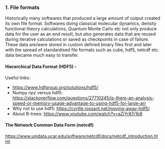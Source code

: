 ### 1. File formats
Historically many softwares that produced a large amount of output created its own file format. Softwares doing classical molecular dynamics, density functional theory calculations, Quantum Monte Carlo etc not only produce data for the user as an end result, but also generates data that are reused during iterative calculations or saved as checkpoints in case of failure. These data are/were stored in custom defined binary files first and later with the spread of standardised file formats such as cube, hdf5, netcdf etc. data became much easy to transfer.

#### Hierarchical Data Format (**HDF5**) -
Useful links:
* https://www.hdfgroup.org/solutions/hdf5/
* Numpy npz versus hdf5: https://stackoverflow.com/questions/27710245/is-there-an-analysis-speed-or-memory-usage-advantage-to-using-hdf5-for-large-arr
* Why not to use hdf5: https://cyrille.rossant.net/moving-away-hdf5/
* About B-trees: https://www.youtube.com/watch?v=aZjYr87r1b8

#### The Network Common Data Form (**netcdf**) 
https://www.unidata.ucar.edu/software/netcdf/docs/netcdf_introduction.html

